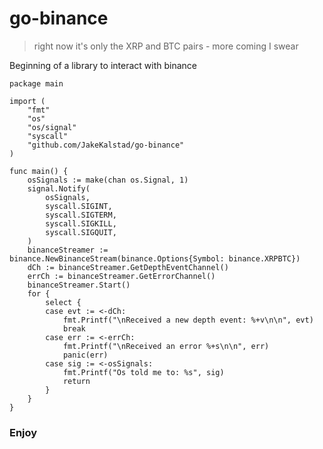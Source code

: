 # go-binance

>right now it's only the XRP and BTC pairs - more coming I swear

Beginning of a library to interact with binance


```
package main

import (
	"fmt"
	"os"
	"os/signal"
	"syscall"
    "github.com/JakeKalstad/go-binance"
)

func main() {
	osSignals := make(chan os.Signal, 1)
	signal.Notify(
		osSignals,
		syscall.SIGINT,
		syscall.SIGTERM,
		syscall.SIGKILL,
		syscall.SIGQUIT,
	)
	binanceStreamer := binance.NewBinanceStream(binance.Options{Symbol: binance.XRPBTC})
	dCh := binanceStreamer.GetDepthEventChannel()
	errCh := binanceStreamer.GetErrorChannel()
	binanceStreamer.Start()
	for {
		select {
		case evt := <-dCh:
			fmt.Printf("\nReceived a new depth event: %+v\n\n", evt)
			break
		case err := <-errCh:
			fmt.Printf("\nReceived an error %+s\n\n", err)
			panic(err)
		case sig := <-osSignals:
			fmt.Printf("Os told me to: %s", sig)
			return
		}
	}
}
```


### Enjoy